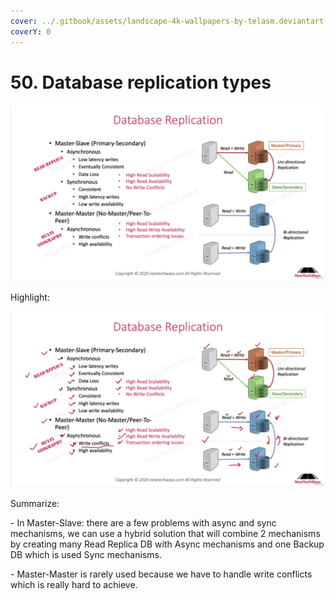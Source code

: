 ```yaml
---
cover: ../.gitbook/assets/landscape-4k-wallpapers-by-telasm.deviantart.com (39).jpg
coverY: 0
---
```


# 50. Database replication types

![](<../.gitbook/assets/Database Replication (2).png>)

Highlight:

![](<../.gitbook/assets/Database Replication (3).png>)

Summarize:

\- In Master-Slave: there are a few problems with async and sync mechanisms, we can use a hybrid solution that will combine 2 mechanisms by creating many Read Replica DB with Async mechanisms and one Backup DB which is used Sync mechanisms.

\- Master-Master is rarely used because we have to handle write conflicts which is really hard to achieve.
